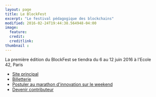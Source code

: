 ```yaml
---
layout: page
title: Le BlockFest
excerpt: "Le festival pédagogique des blockchains"
modified: 2016-02-24T19:44:38.564948-04:00
image:
  feature: 
  credit:
  creditlink:
thumbnail : 
---
```



La première édition du BlockFest se tiendra du 6 au 12 juin 2016 à l\'Ecole 42, Paris

* [Site principal](http://blockfest.fr)
* [Billetterie](https://www.eventbrite.fr/e/billets-le-blockfest-10-24632664964)
* [Postuler au marathon d\'innovation sur le weekend]({{site.url}}BlockSprint) 
* [Devenir contributeur]({{site.url}}/BlockFest/Contribuer/)